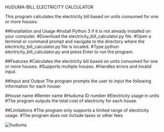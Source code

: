 
HUDUMA-BILL ELECTRICITY CALCULATOR


This program calculates the electricity bill based on units consumed for one or more houses.

##Installation and Usage
#Install Python 3 if it is not already installed on your computer.
#Download the electricity_bill_calculator.py file.
#Open a terminal or command prompt and navigate to the directory where the electricity_bill_calculator.py file is located.
#Type python electricity_bill_calculator.py and press Enter to run the program.

##Features
#Calculates the electricity bill based on units consumed for one or more houses.
#Supports multiple houses.
#Handles errors and invalid input.

##Input and Output
The program prompts the user to input the following information for each house:

#House name
#Renter name
#Huduma ID number
#Electricity usage in units
#The program outputs the total cost of electricity for each house.

##Limitations
#The program only supports a limited range of electricity usage.
#The program does not include taxes or other fees

![huduma](https://user-images.githubusercontent.com/68750537/224637870-e132b784-461d-4060-b566-ca26c9965499.png)

